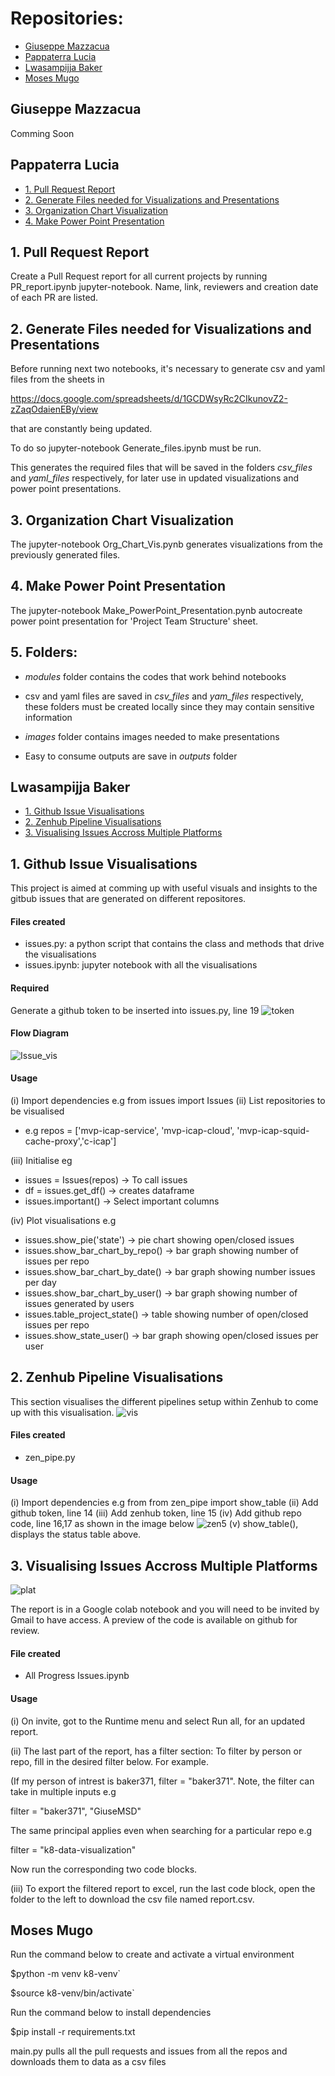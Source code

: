 # Repositories:

- [Giuseppe Mazzacua](#giuseppe-mazzacua)
- [Pappaterra Lucia](#pappaterra-lucia)
- [Lwasampijja Baker](#lwasampijja-baker)
- [Moses Mugo](#moses-mugo)


<a id="giuseppe-mazzacua"></a>
## Giuseppe Mazzacua

Comming Soon





<a id="pappaterra-lucia"></a>
## Pappaterra Lucia

- [1. Pull Request Report](#pull-request-report)
- [2. Generate Files needed for Visualizations and Presentations](#generate-files)
- [3. Organization Chart Visualization](#org-chart-visual)
- [4. Make Power Point Presentation](#make-power-point)

<a id="pull-request-report"></a>
## 1. Pull Request Report

Create a Pull Request report for all current projects by running PR_report.ipynb
jupyter-notebook. Name, link, reviewers and creation date of each PR are listed.

<a id="generate-files"></a>
## 2. Generate Files needed for Visualizations and Presentations

Before running next two notebooks, it's necessary to generate csv and yaml files 
from the sheets in 

https://docs.google.com/spreadsheets/d/1GCDWsyRc2CIkunovZ2-zZaqOdaienEBy/view

that are constantly being updated. 

To do so jupyter-notebook Generate_files.ipynb must be run.

This generates the required files that will be saved in the folders *csv_files* 
and *yaml_files* respectively, for later use in updated visualizations and power
point presentations.


<a id="org-chart-visual"></a>
## 3. Organization Chart Visualization

The jupyter-notebook Org_Chart_Vis.pynb generates visualizations from the 
previously generated files.


<a id="make-power-point"></a>
## 4. Make Power Point Presentation

The jupyter-notebook Make_PowerPoint_Presentation.pynb autocreate power point 
presentation for 'Project Team Structure' sheet.


## 5. Folders:

- *modules* folder contains the codes that work behind notebooks

- csv and yaml files are saved in *csv_files* and *yam_files* respectively, 
these folders must be created locally since they may contain sensitive information

- *images* folder contains images needed to make presentations

- Easy to consume outputs are save in *outputs* folder


<a id="lwasampijja-baker"></a>
## Lwasampijja Baker

- [1. Github Issue Visualisations](#git-issue-vis)
- [2. Zenhub Pipeline Visualisations](#zen-pipe)
- [3. Visualising Issues Accross Multiple Platforms](#vis-plat)


<a id="git-issue-vis"></a>
## 1. Github Issue Visualisations
This project is aimed at comming up with useful visuals and insights to the gitbub issues that are generated on different repositores.
#### Files created
- issues.py: a python script that contains the class and methods that drive the visualisations
- issues.ipynb: jupyter notebook with all the visualisations
#### Required
Generate a github token to be inserted into issues.py, line 19 
![token](https://user-images.githubusercontent.com/8102313/93817512-c37d0880-fc61-11ea-98f3-9a9386ab028d.png)

#### Flow Diagram
![Issue_vis](https://user-images.githubusercontent.com/8102313/93816881-cfb49600-fc60-11ea-9723-47b0ad70d378.png)

#### Usage
(i)  Import dependencies e.g from issues import Issues
(ii) List  repositories to be visualised 
- e.g repos = ['mvp-icap-service', 'mvp-icap-cloud', 'mvp-icap-squid-cache-proxy','c-icap']

(iii) Initialise eg
- issues = Issues(repos)  -> To call issues
- df = issues.get_df()    -> creates dataframe
- issues.important()      -> Select important columns

(iv) Plot visualisations e.g
- issues.show_pie('state') -> pie chart showing open/closed issues
- issues.show_bar_chart_by_repo() -> bar graph showing number of issues per repo
- issues.show_bar_chart_by_date() -> bar graph showing number issues per day
- issues.show_bar_chart_by_user() -> bar graph showing number of issues generated by users
- issues.table_project_state() -> table showing number of open/closed issues per repo
- issues.show_state_user() -> bar graph showing open/closed issues per user

<a id="zen-pipe"></a>
## 2. Zenhub Pipeline Visualisations
This section visualises the different pipelines setup within Zenhub to come up with this visualisation. 
![vis](https://user-images.githubusercontent.com/8102313/94304172-be78cb80-ff77-11ea-9577-9fb63011311d.png)
#### Files created
- zen_pipe.py

#### Usage
(i)  Import dependencies e.g from from zen_pipe import show_table
(ii) Add github token, line 14
(iii) Add zenhub token, line 15
(iv) Add github repo code, line 16,17 as shown in the image below
![zen5](https://user-images.githubusercontent.com/8102313/94305687-419b2100-ff7a-11ea-9760-a29fa58ec800.png)
(v) show_table(), displays the status table above.

<a id="zen-pipe"></a>
## 3. Visualising Issues Accross Multiple Platforms

![plat](https://user-images.githubusercontent.com/8102313/94736551-18610300-0375-11eb-83d9-285577873479.png)

The report is in a Google colab notebook and you will need to be invited by Gmail to have access. A preview of the code is available on github for review.

#### File created
- All Progress Issues.ipynb

#### Usage
(i)  On invite, got to the Runtime menu and select Run all, for an updated report.

(ii) The last part of the report, has a filter section: To filter by person or repo, fill in the desired filter below. For example.

(If my person of intrest is baker371, filter = "baker371". Note, the filter can take in multiple inputs e.g 

filter = "baker371", "GiuseMSD" 

The same principal applies even when searching for a particular repo e.g 

filter = "k8-data-visualization"

Now run the corresponding two code blocks.

(iii) To export the filtered report to excel, run the last code block, open the folder to the left to download the csv file named report.csv.


<a id="moses-mugo"></a>
## Moses Mugo

Run the command below to create and activate a virtual environment

$python -m venv k8-venv`

$source k8-venv/bin/activate`

Run the command below to install dependencies

$pip install -r requirements.txt

main.py pulls all the pull requests and issues from all the repos and downloads them to data as a csv files


